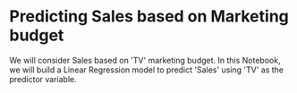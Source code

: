 # Predicting Sales based on Marketing budget
We will consider Sales based on 'TV' marketing budget.
In this Notebook, we will build a Linear Regression model to predict 'Sales' using 'TV' as the predictor variable.
